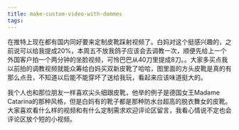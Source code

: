 ```yaml
---
title: make-custom-video-with-dommes
tags:
---
```


在推特上现在都有国内同好要来定制皮靴踩射视频了。白妈对这个挺感兴趣的，之前说可以给我提成20%，本周五不放我鸽子应该会去调教一次，顺便先给上一个外国客户拍一个两分钟的坐脸视频，可怜巴巴从40刀里提成8刀。。大家多买点我以前拍的调教视频就能众筹给白妈买双新皮靴了哈哈，图里面的方头皮靴是真的有那么点丑，不知道以后能不能穿坏了送给我玩，看起来应该味道挺大的。

我个人也和那位朋友一样喜欢尖头细跟皮靴，他举的例子是德国女王Madame Catarina的那种风格，但是白妈有的靴子都是那种防水台超高的脱衣舞女的皮靴。大家喜欢看什么样的视频和有什么定制需求欢迎评论区留言，我看心情说不定也会评论区放个短的小视频。